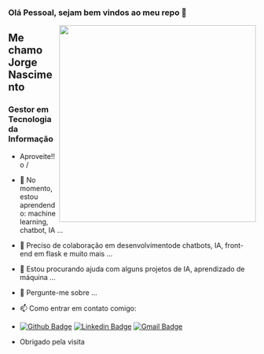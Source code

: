 ### Olá Pessoal, sejam bem vindos ao meu repo 👋
<img align="right" width="400" height="400" src="https://external-content.duckduckgo.com/iu/?u=https%3A%2F%2Ftse2.mm.bing.net%2Fth%3Fid%3DOIP.pyC-IABkQX3ZU_TO-KUO_wHaDw%26pid%3DApi&f=1">
  
## Me chamo Jorge Nascimento
### Gestor em Tecnologia da Informação
 
 

- Aproveite!! o /
- 🌱 No momento, estou aprendendo: machine learning, chatbot, IA ...
- 👯 Preciso de colaboração em desenvolvimentode chatbots, IA, front-end em flask e muito mais ...
- 🤔 Estou procurando ajuda com alguns projetos de IA, aprendizado de máquina ...
- 💬 Pergunte-me sobre ...
- 📫 Como entrar em contato comigo:

- [![Github Badge](https://img.shields.io/badge/-Github-000?style=flat-square&logo=Github&logoColor=white&link=https://github.com/Jg-Nascimento/jg-nascimento)](link_do_seu_perfil_no_github)
[![Linkedin Badge](https://img.shields.io/badge/-LinkedIn-blue?style=flat-square&logo=Linkedin&logoColor=white&link=https://www.linkedin.com/in/jorge-nascimento-a59a95a1/)](link_do_seu_perfil_no_linkedin)
[![Gmail Badge](https://img.shields.io/badge/-Gmail-c14438?style=flat-square&logo=Gmail&logoColor=white&link=mailto:sj.luiznasciement@gmail.com)](mailto:seu_email) 



- Obrigado pela visita


